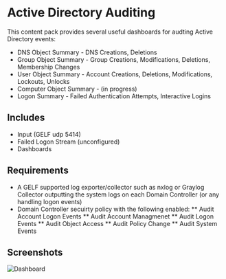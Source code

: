 # Active Directory Auditing

This content pack provides several useful dashboards for audting Active Directory events:
* DNS Object Summary - DNS Creations, Deletions
* Group Object Summary - Group Creations, Modifications, Deletions, Membership Changes
* User Object Summary - Account Creations, Deletions, Modifications, Lockouts, Unlocks
* Computer Object Summary - (in progress)
* Logon Summary - Failed Authentication Attempts, Interactive Logins

## Includes

* Input (GELF udp 5414)
* Failed Logon Stream (unconfigured)
* Dashboards 

## Requirements

* A GELF supported log exporter/collector such as nxlog or Graylog Collector outputting the system logs on each Domain Controller (or any handling logon events)
* Domain Controller secuirty policy with the following enabled:
** Audit Account Logon Events
** Audit Account Managmenet
** Audit Logon Events
** Audit Object Access
** Audit Policy Change
** Audit System Events

## Screenshots

![Dashboard](http://www.ohjeah.net/wp-content/uploads/2015/09/ad_audit.png)